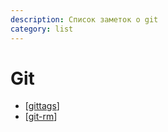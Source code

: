 ```yaml
---
description: Список заметок о git
category: list
---
```

# Git

- [[gittags]]
- [[git-rm]]

[//begin]: # "Autogenerated link references for markdown compatibility"
[gittags]: ../notes/gittags "Организация тегов на git"
[git-rm]: ../notes/git-rm "git-rm"
[//end]: # "Autogenerated link references"